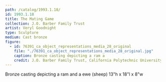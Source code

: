 ```yaml
---
path: /catalog/1993.1.18/
id: 1993.1.18
title: The Mating Game
collection: J.O. Barber Family Trust
artist: Veryl Goodnight
type: Sculpture
medium: Cast bronze
figure:
  - id: 76391_ca_object_representations_media_28_original
    file: "./76391_ca_object_representations_media_28_original.jpg"
    caption: Bronze casting depicting a ram a
    credit: J.O. Barber Family Trust, California Polytechnic University\nThe images associated with the objects on this website are protected under United States copyright laws. We are pleased to share these materials as an educational resource for the public for non-commercial, educational and personal use only, or for fair use as defined by law.
---
```

Bronze casting depicting a ram and a ewe (sheep) 
13"h x 18"l x 8"w
